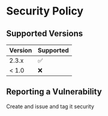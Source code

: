 # Security Policy

## Supported Versions

| Version | Supported          |
| ------- | ------------------ |
| 2.3.x   | :white_check_mark: |
| < 1.0   | :x:                |


## Reporting a Vulnerability

Create and issue and tag it security
